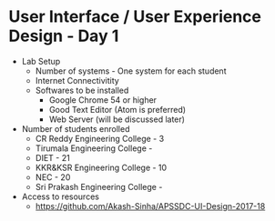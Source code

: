 # User Interface / User Experience Design - Day 1

* Lab Setup
  * Number of systems - One system for each student
  * Internet Connectivitity
  * Softwares to be installed
    * Google Chrome 54 or higher
    * Good Text Editor (Atom is preferred)
    * Web Server (will be discussed later)
* Number of students enrolled
  * CR Reddy Engineering College - 3
  * Tirumala Engineering College -
  * DIET - 21
  * KKR&KSR Engineering College - 10
  * NEC - 20
  * Sri Prakash Engineering College -
* Access to resources
  * https://github.com/Akash-Sinha/APSSDC-UI-Design-2017-18
